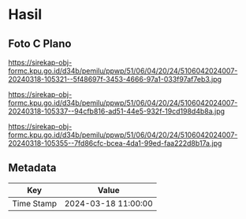 # Hasil

## Foto C Plano

https://sirekap-obj-formc.kpu.go.id/d34b/pemilu/ppwp/51/06/04/20/24/5106042024007-20240318-105321--5f48697f-3453-4666-97a1-033f97af7eb3.jpg

https://sirekap-obj-formc.kpu.go.id/d34b/pemilu/ppwp/51/06/04/20/24/5106042024007-20240318-105337--94cfb816-ad51-44e5-932f-19cd198d4b8a.jpg

https://sirekap-obj-formc.kpu.go.id/d34b/pemilu/ppwp/51/06/04/20/24/5106042024007-20240318-105355--7fd86cfc-bcea-4da1-99ed-faa222d8b17a.jpg


## Metadata

| Key        | Value               |
| ---------- | ------------------- |
| Time Stamp | 2024-03-18 11:00:00 |



